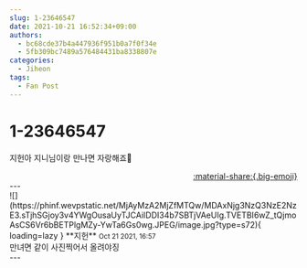 ```yaml
---
slug: 1-23646547
date: 2021-10-21 16:52:34+09:00
authors:
  - bc68cde37b4a447936f951b0a7f0f34e
  - 5fb309bc7489a576484431ba8338807e
categories:
  - Jiheon
tags:
  - Fan Post
---
```


# 1-23646547

<div class="post-container" markdown="1">
<div class="content-container md-sidebar__scrollwrap" markdown="1">

지헌아 지니님이랑 만나면 자랑해죠🤤

</div>
</div>

<div style="text-align: right;" markdown="1">
<a href="https://weverse.io/fromis9/fanpost/1-23646547" style="text-align: right;">:material-share:{.big-emoji}</a>
</div>
---

<div class="comments-container md-sidebar__scrollwrap" markdown="1">
<div class="comment" markdown="1">
<div class='id-container' markdown="1">
![](https://phinf.wevpstatic.net/MjAyMzA2MjZfMTQw/MDAxNjg3NzQ3NzE2NzE3.sTjhSGjoy3v4YWgOusaUyTJCAiIDDI34b7SBTjVAeUIg.TVETBI6wZ_tQjmoAsCS6Vr6bBETPlgMZy-YwTa6Gs0wg.JPEG/image.jpg?type=s72){ loading=lazy }
**<span class="artist">지헌</span>** <small>Oct 21 2021, 16:57</small><br>
</div>
<div class='comment-body' markdown="1">
만녀면 같이 사진찍어서 올려야징
</div>
</div>
</div>
---
